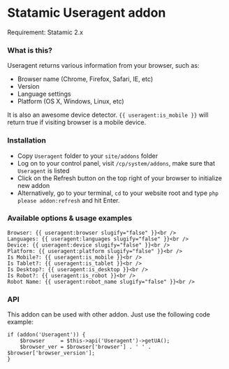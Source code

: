 # Statamic Useragent addon
Requirement: Statamic 2.x

### What is this?
Useragent returns various information from your browser, such as:
- Browser name (Chrome, Firefox, Safari, IE, etc)
- Version
- Language settings
- Platform (OS X, Windows, Linux, etc)

It is also an awesome device detector.
`{{ useragent:is_mobile }}` will return true if visiting browser is a mobile device.

### Installation
- Copy `Useragent` folder to your `site/addons` folder
- Log on to your control panel, visit `/cp/system/addons`, make sure that `Useragent` is listed
- Click on the Refresh button on the top right of your browser to initialize new addon
- Alternatively, go to your terminal, `cd` to your website root and type `php please addon:refresh` and hit Enter.

### Available options & usage examples
```
Browser: {{ useragent:browser slugify="false" }}<br />
Languages: {{ useragent:languages slugify="false" }}<br />
Device: {{ useragent:device slugify="false" }}<br />
Platform: {{ useragent:platform slugify="false" }}<br />
Is Mobile?: {{ useragent:is_mobile }}<br />
Is Tablet?: {{ useragent:is_tablet }}<br />
Is Desktop?: {{ useragent:is_desktop }}<br />
Is Robot?: {{ useragent:is_robot }}<br />
Robot Name: {{ useragent:robot_name slugify="false" }}<br />
```

### API
This addon can be used with other addon. Just use the following code example:
```
if (addon('Useragent')) {
    $browser     = $this->api('Useragent')->getUA();
    $browser_ver = $browser['browser'] . ' ' . $browser['browser_version'];
}
```